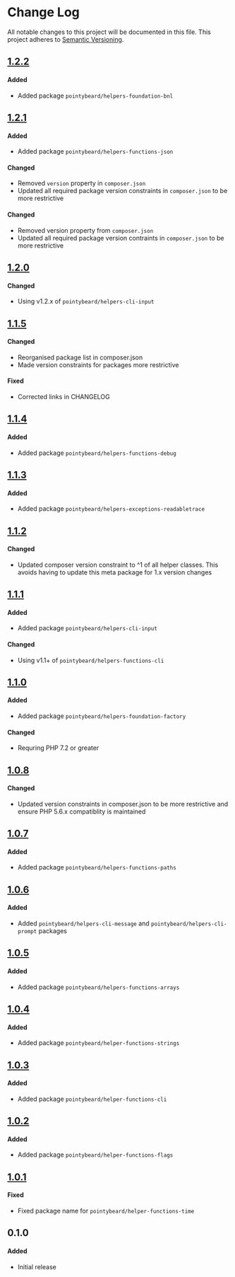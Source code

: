# Change Log

All notable changes to this project will be documented in this file.
This project adheres to [Semantic Versioning](http://semver.org/).

## [1.2.2][]
#### Added
-   Added package `pointybeard/helpers-foundation-bnl`

## [1.2.1][]
#### Added
-   Added package `pointybeard/helpers-functions-json`

#### Changed
-   Removed `version` property in `composer.json`
-   Updated all required package version constraints in `composer.json` to be more restrictive

#### Changed
-   Removed version property from `composer.json`
-   Updated all required package version contraints in `composer.json` to be more restrictive

## [1.2.0][]
#### Changed
-   Using v1.2.x of `pointybeard/helpers-cli-input`

## [1.1.5][]
#### Changed
-   Reorganised package list in composer.json
-   Made version constraints for packages more restrictive

#### Fixed
-   Corrected links in CHANGELOG

## [1.1.4][]
#### Added
-   Added package `pointybeard/helpers-functions-debug`

## [1.1.3][]
#### Added
-   Added package `pointybeard/helpers-exceptions-readabletrace`

## [1.1.2][]
#### Changed
-   Updated composer version constraint to ^1 of all helper classes. This avoids having to update this meta package for 1.x version changes

## [1.1.1][]
#### Added
-   Added package `pointybeard/helpers-cli-input`

#### Changed
-   Using v1.1+ of `pointybeard/helpers-functions-cli`

## [1.1.0][]
#### Added
-   Added package `pointybeard/helpers-foundation-factory`

#### Changed
- Requring PHP 7.2 or greater

## [1.0.8][]
#### Changed
-   Updated version constraints in composer.json to be more restrictive and ensure PHP 5.6.x compatiblity is maintained

## [1.0.7][]
#### Added
-   Added package `pointybeard/helpers-functions-paths`

## [1.0.6][]
#### Added
-   Added `pointybeard/helpers-cli-message` and `pointybeard/helpers-cli-prompt` packages

## [1.0.5][]
#### Added
-   Added package `pointybeard/helpers-functions-arrays`

## [1.0.4][]
#### Added
-   Added package `pointybeard/helper-functions-strings`

## [1.0.3][]
#### Added
-   Added package `pointybeard/helper-functions-cli`

## [1.0.2][]
#### Added
-   Added package `pointybeard/helper-functions-flags`

## [1.0.1][]
#### Fixed
-   Fixed package name for `pointybeard/helper-functions-time`

## 0.1.0
#### Added
-   Initial release

[1.2.2]: https://github.com/pointybeard/helpers-cli-progressbar/compare/1.2.1...1.2.2
[1.2.1]: https://github.com/pointybeard/helpers-cli-progressbar/compare/1.2.0...1.2.1
[1.2.0]: https://github.com/pointybeard/helpers-cli-progressbar/compare/1.1.5...1.2.0
[1.1.5]: https://github.com/pointybeard/helpers-cli-progressbar/compare/1.1.4...1.1.5
[1.1.4]: https://github.com/pointybeard/helpers-cli-progressbar/compare/1.1.3...1.1.4
[1.1.3]: https://github.com/pointybeard/helpers-cli-progressbar/compare/1.1.2...1.1.3
[1.1.2]: https://github.com/pointybeard/helpers-cli-progressbar/compare/1.1.1...1.1.2
[1.1.1]: https://github.com/pointybeard/helpers-cli-progressbar/compare/1.1.0...1.1.1
[1.1.0]: https://github.com/pointybeard/helpers-cli-progressbar/compare/1.0.7...1.1.0
[1.0.8]: https://github.com/pointybeard/helpers-cli-progressbar/compare/1.0.7...1.0.8
[1.0.7]: https://github.com/pointybeard/helpers-cli-progressbar/compare/1.0.6...1.0.7
[1.0.6]: https://github.com/pointybeard/helpers-cli-progressbar/compare/1.0.5...1.0.6
[1.0.5]: https://github.com/pointybeard/helpers-cli-progressbar/compare/1.0.4...1.0.5
[1.0.4]: https://github.com/pointybeard/helpers-cli-progressbar/compare/1.0.3...1.0.4
[1.0.3]: https://github.com/pointybeard/helpers-cli-progressbar/compare/1.0.2...1.0.3
[1.0.2]: https://github.com/pointybeard/helpers-cli-progressbar/compare/1.0.1...1.0.2
[1.0.1]: https://github.com/pointybeard/helpers-cli-progressbar/compare/1.0.0...1.0.1
